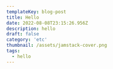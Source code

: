 ```yaml
---
templateKey: blog-post
title: Hello
date: 2022-08-08T23:15:26.956Z
description: hello
draft: false
category: 'etc'
thumbnail: /assets/jamstack-cover.png
tags:
  - hello
---
```

